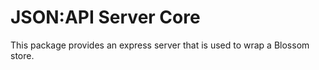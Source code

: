 # JSON:API Server Core

This package provides an express server that is used to wrap a Blossom store.
